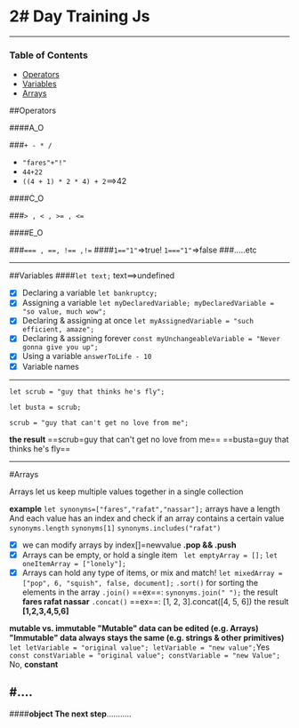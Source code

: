 # 2# Day Training Js
---
### Table of Contents
- [Operators
](#operators)
- [Variables](#variables)
- [Arrays](#arrays)




##Operators

####A_O

###`+ - * /`
- `"fares"+"!"`
- `44+22`
- `((4 + 1) * 2 * 4) + 2`==>42

####C_O

###`> , < , >= , <= `

####E_O

###`=== , ==, !== ,!=`
####`1=="1"`=>true!  `1==="1"`=>false
###.....etc

---
##Variables
####`let text;` text==>undefined
- [x] Declaring a variable `let bankruptcy;`
 - [x] Assigning a variable `let myDeclaredVariable;
myDeclaredVariable = "so value, much wow";`
 - [x] Declaring & assigning at once `let myAssignedVariable = "such efficient, amaze";`
 - [x] Declaring & assigning forever `const myUnchangeableVariable = "Never gonna give you up";`
  - [x] Using a variable `answerToLife - 10
`
- [x] Variable names
---
`let scrub = "guy that thinks he's fly";`

`let busta = scrub;`

`scrub = "guy that can't get no love from me";`

**the result**
==scrub=guy that can't get no love from me==
==busta=guy that thinks he's fly==

---
#Arrays

Arrays let us keep multiple values together in a single collection

**example**
`let synonyms=["fares","rafat","nassar"];`
arrays have a length And each value has an index and check if an array contains a certain value
`synonyms.length`
`synonyms[1]`
`synonyms.includes("rafat")
`
- [x] we can modify arrays
by index[]=newvalue
**.pop && .push**
- [x] Arrays can be empty, or hold a single item
` let emptyArray = [];`
`let oneItemArray = ["lonely"];`
- [x] Arrays can hold any type of items, or mix and match!
 `let mixedArray = ["pop", 6, "squish", false, document];`
`.sort()` for sorting the elements in the array
`.join()` 
==ex==: `synonyms.join(" ");`
the result **fares rafat nassar** 
`.concat()`
==ex==: [1, 2, 3].concat([4, 5, 6])
the result **[1,2,3,4,5,6]**

**mutable vs. immutable
"Mutable" data can be edited (e.g. Arrays)    
"Immutable" data always stays the same (e.g. strings & other primitives)**
`let letVariable = "original value";
letVariable = "new value";`Yes 
`const constVariable = "original value";
constVariable = "new Value";` No, **constant**

#....
---

####**object The next step**...........
